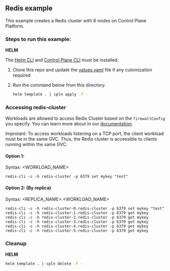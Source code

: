 ## Redis example

This example creates a Redis cluster with 6 nodes on Control Plane Platform.

### Steps to run this example:

**HELM**

The [Helm CLI](https://helm.sh/docs/intro/install/#through-package-managers) and [Control Plane CLI](https://docs.controlplane.com/reference/cli#install-npm) must be installed.

1. Clone this repo and update the [values.yaml](./values.yaml) file if any cutomization required

2. Run the command below from this directory.

   ```bash
   helm template . | cpln apply -f -
   ```

### Accessing redis-cluster

Workloads are allowed to access Redis Cluster based on the `firewallConfig` you specify. You can learn more about in our [documentation](https://docs.controlplane.com/reference/workload#internal).

Improtant: To access workloads listening on a TCP port, the client workload must be in the same GVC. Thus, the Redis cluster is accessible to clients running within the same GVC.

#### Option 1:

Syntax: <WORKLOAD_NAME>
```
redis-cli -c -h redis-cluster -p 6379 set mykey "test"
```
#### Option 2: (By replica)

Syntax: <REPLICA_NAME>.<WORKLOAD_NAME>
```
redis-cli -c -h redis-cluster-0.redis-cluster -p 6379 set mykey "test"
redis-cli -c -h redis-cluster-1.redis-cluster -p 6379 get mykey
redis-cli -c -h redis-cluster-2.redis-cluster -p 6379 get mykey
redis-cli -c -h redis-cluster-3.redis-cluster -p 6379 get mykey
redis-cli -c -h redis-cluster-4.redis-cluster -p 6379 get mykey
redis-cli -c -h redis-cluster-5.redis-cluster -p 6379 get mykey
```

### Cleanup

**HELM**

```bash
helm template . | cpln delete -f -
```
